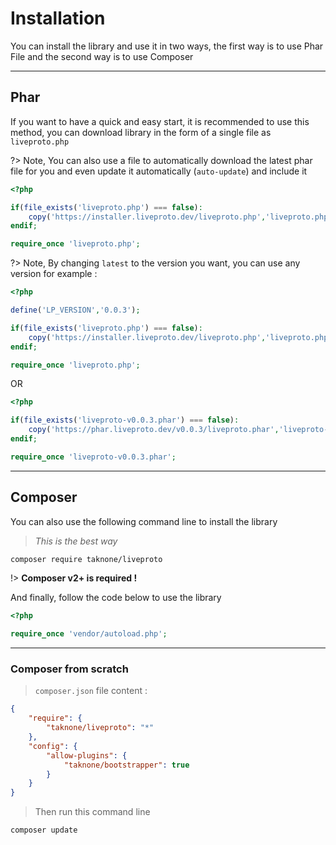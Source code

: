 # Installation

You can install the library and use it in two ways, the first way is to use Phar File and the second way is to use Composer

---

## Phar

If you want to have a quick and easy start, it is recommended to use this method, you can download library in the form of a single file as `liveproto.php`

?> Note, You can also use a file to automatically download the latest phar file for you and even update it automatically (`auto-update`) and include it

```php
<?php

if(file_exists('liveproto.php') === false):
    copy('https://installer.liveproto.dev/liveproto.php','liveproto.php');
endif;

require_once 'liveproto.php';
```

?> Note, By changing `latest` to the version you want, you can use any version for example :

```php
<?php

define('LP_VERSION','0.0.3');

if(file_exists('liveproto.php') === false):
    copy('https://installer.liveproto.dev/liveproto.php','liveproto.php');
endif;

require_once 'liveproto.php';
```

OR

```php
<?php

if(file_exists('liveproto-v0.0.3.phar') === false):
    copy('https://phar.liveproto.dev/v0.0.3/liveproto.phar','liveproto-v0.0.3.phar');
endif;

require_once 'liveproto-v0.0.3.phar';
```

---

## Composer

You can also use the following command line to install the library

> _This is the best way_

```bash
composer require taknone/liveproto
```

!> **Composer v2+ is required !**

And finally, follow the code below to use the library

```php
<?php

require_once 'vendor/autoload.php';
```

---

### Composer from scratch 

> `composer.json` file content :

```json
{
    "require": {
        "taknone/liveproto": "*"
    },
    "config": {
        "allow-plugins": {
            "taknone/bootstrapper": true
        }
    }
}
```

> Then run this command line

```bash
composer update
```
